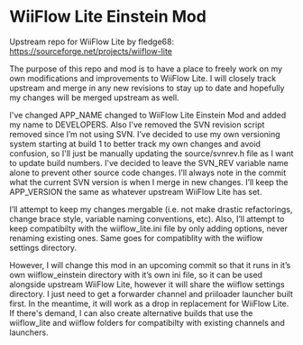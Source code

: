 # WiiFlow Lite Einstein Mod

Upstream repo for WiiFlow Lite by fledge68: https://sourceforge.net/projects/wiiflow-lite

The purpose of this repo and mod is to have a place to freely work on my own modifications and improvements to WiiFlow Lite. I will closely track upstream and merge in any new revisions to stay up to date and hopefully my changes will be merged upstream as well.

I've changed APP_NAME changed to WiiFlow Lite Einstein Mod and added my name to DEVELOPERS. Also I've removed the SVN revision script removed since I’m not using SVN. I’ve decided to use my own versioning system starting at build 1 to better track my own changes and avoid confusion, so I'll just be manually updating the source/svnrev.h file as I want to update build numbers. I've decided to leave the SVN_REV variable name alone to prevent other source code changes. I’ll always note in the commit what the current SVN version is when I merge in new changes. I’ll keep the APP_VERSION the same as whatever upstream WiiFlow Lite has set.

I’ll attempt to keep my changes mergable (i.e. not make drastic refactorings, change brace style, variable naming conventions, etc). Also, I’ll attempt to keep compatibilty with the wiiflow_lite.ini file by only adding options, never renaming existing ones. Same goes for compatiblity with the wiiflow settings directory.

However, I will change this mod in an upcoming commit so that it runs in it’s own wiiflow_einstein directory with it’s own ini file, so it can be used alongside upstream WiiFlow Lite, however it will share the wiiflow settings directory. I just need to get a forwarder channel and priiloader launcher built first. In the meantime, it will work as a drop in replacement for WiiFlow Lite. If there's demand, I can also create alternative builds that use the wiiflow_lite and wiiflow folders for compatibilty with existing channels and launchers.
